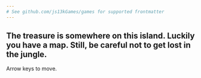```yaml
---
# See github.com/js13kGames/games for supported frontmatter
---
```

The treasure is somewhere on this island.
Luckily you have a map. Still, be careful not to get lost in the jungle.
---
Arrow keys to move.